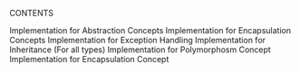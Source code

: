 CONTENTS

Implementation for Abstraction Concepts
Implementation for Encapsulation Concepts
Implementation for Exception Handling
Implementation for Inheritance (For all types)
Implementation for Polymorphosm Concept
Implementation for Encapsulation Concept